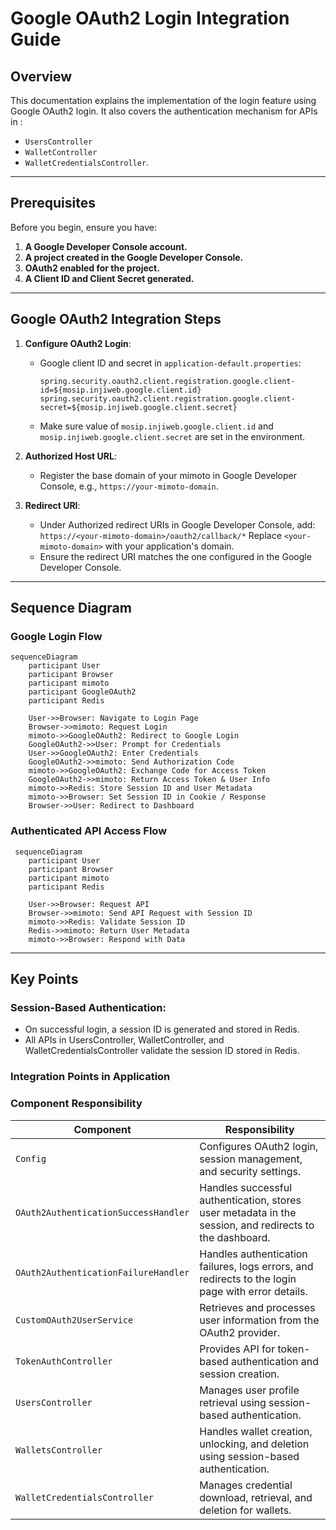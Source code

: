 # Google OAuth2 Login Integration Guide

## Overview
This documentation explains the implementation of the login feature using Google OAuth2 login. It also covers the authentication mechanism for APIs in : 
 - `UsersController`
 - `WalletController`
 - `WalletCredentialsController`.

---

## Prerequisites
Before you begin, ensure you have:
1. **A Google Developer Console account.**
2. **A project created in the Google Developer Console.**
3. **OAuth2 enabled for the project.**
4. **A Client ID and Client Secret generated.**
---

## Google OAuth2 Integration Steps

1. **Configure OAuth2 Login**:
    - Google client ID and secret in `application-default.properties`:
      ```
      spring.security.oauth2.client.registration.google.client-id=${mosip.injiweb.google.client.id}
      spring.security.oauth2.client.registration.google.client-secret=${mosip.injiweb.google.client.secret}
      ```
    -  Make sure value of `mosip.injiweb.google.client.id` and `mosip.injiweb.google.client.secret` are set in the environment.
2. **Authorized Host URL**:
    - Register the base domain of your mimoto in Google Developer Console, e.g., `https://your-mimoto-domain`.

3. **Redirect URI**:
    - Under Authorized redirect URIs in Google Developer Console, add:
      `https://<your-mimoto-domain>/oauth2/callback/*`
      Replace `<your-mimoto-domain>` with your application's domain.
    - Ensure the redirect URI matches the one configured in the Google Developer Console.
---
## Sequence Diagram
### Google Login Flow
```mermaid
sequenceDiagram
    participant User
    participant Browser
    participant mimoto
    participant GoogleOAuth2
    participant Redis

    User->>Browser: Navigate to Login Page
    Browser->>mimoto: Request Login
    mimoto->>GoogleOAuth2: Redirect to Google Login
    GoogleOAuth2->>User: Prompt for Credentials
    User->>GoogleOAuth2: Enter Credentials
    GoogleOAuth2->>mimoto: Send Authorization Code
    mimoto->>GoogleOAuth2: Exchange Code for Access Token
    GoogleOAuth2->>mimoto: Return Access Token & User Info
    mimoto->>Redis: Store Session ID and User Metadata
    mimoto->>Browser: Set Session ID in Cookie / Response
    Browser->>User: Redirect to Dashboard
 ```    
### Authenticated API Access Flow
```mermaid
 sequenceDiagram
    participant User
    participant Browser
    participant mimoto
    participant Redis

    User->>Browser: Request API
    Browser->>mimoto: Send API Request with Session ID
    mimoto->>Redis: Validate Session ID
    Redis->>mimoto: Return User Metadata
    mimoto->>Browser: Respond with Data
```
---
## Key Points
### Session-Based Authentication:
- On successful login, a session ID is generated and stored in Redis.
- All APIs in UsersController, WalletController, and WalletCredentialsController validate the session ID stored in Redis.

### Integration Points in Application
### Component	Responsibility

| **Component**                  | **Responsibility**                                                                 |
|--------------------------------|-------------------------------------------------------------------------------------|
| `Config`                       | Configures OAuth2 login, session management, and security settings.                |
| `OAuth2AuthenticationSuccessHandler` | Handles successful authentication, stores user metadata in the session, and redirects to the dashboard. |
| `OAuth2AuthenticationFailureHandler` | Handles authentication failures, logs errors, and redirects to the login page with error details. |
| `CustomOAuth2UserService`      | Retrieves and processes user information from the OAuth2 provider.                 |
| `TokenAuthController`          | Provides API for token-based authentication and session creation.                  |
| `UsersController`              | Manages user profile retrieval using session-based authentication.                 |
| `WalletsController`            | Handles wallet creation, unlocking, and deletion using session-based authentication. |
| `WalletCredentialsController`  | Manages credential download, retrieval, and deletion for wallets.                  |---
